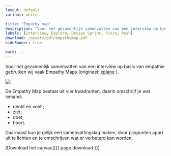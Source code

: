 ```yaml
---
layout: default
variant: white

title: "Empathy map"
description: "Voor het gezamenlijk samenvatten van een interview op basis van empathie gebruiken wij vaak Empathy Maps."
labels: [Interview, Explore, Design Sprint, Fixxx, Push]
download: /assets/pdf/empathymap.pdf
hideBanner: true

back: ..
---
```

Voor het gezamenlijk samenvatten van een interview op basis van empathie gebruiken wij vaak Empathy Maps (origineel: [xplane](https://medium.com/the-xplane-collection/updated-empathy-map-canvas-46df22df3c8a) ).

<div class="article-image"><img src="/assets/img/posts/
Empathy-Map-Gebruiken-Resultaten-Interviews-Verwerken.jpg"></div>

De Empathy Map bestaat uit vier kwadranten, daarin omschrijf je wat iemand:

- denkt en voelt;
- ziet;
- doet;
- hoort.

Daarnaast kun je gelijk een samenvattingslag maken, door pijnpunten apart uit te lichten en te omschrijven wat er verbeterd kan worden.

[Download het canvas]({{ page.download }})
